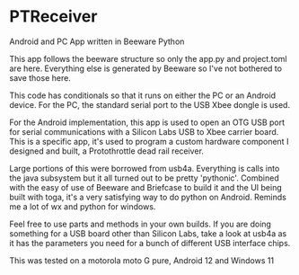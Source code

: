 # PTReceiver
Android and PC App written in Beeware Python

This app follows the beeware structure so only the app.py and project.toml are here.  Everything else is generated by Beeware so I've not
bothered to save those here.

This code has conditionals so that it runs on either the PC or an Android device.
For the PC, the standard serial port to the USB Xbee dongle is used.

For the Android implementation, this app is used to open an OTG USB port for serial communications with a Silicon Labs USB to Xbee carrier board. This is a specific app, it's used to program a custom
hardware component I designed and built, a Protothrottle dead rail receiver.

Large portions of this were borrowed from usb4a. Everything is calls into the java subsystem but it all turned out to be pretty 'pythonic'.  Combined with the easy of
use of Beeware and Briefcase to build it and the UI being built with toga, it's a very satisfying way to do python on Android.  Reminds me a lot of wx and python for windows.

Feel free to use parts and methods in your own builds. If you are doing something for a USB board other than Silicon Labs, take a look at usb4a as it has the parameters you need
for a bunch of different USB interface chips.

This was tested on a motorola moto G pure, Android 12 and Windows 11

